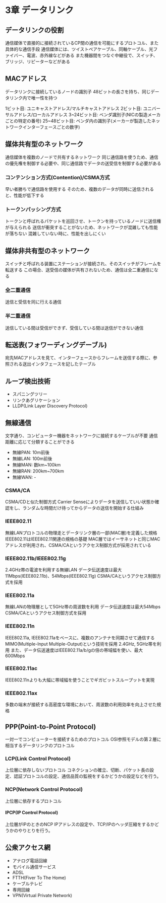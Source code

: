 # 3章 データリンク
## データリンクの役割
通信媒体で直接的に接続されているCP間の通信を可能にするプロトコル、また具体的な通信手段
通信媒体には、ツイストペアケーブル、同軸ケーブル、光ファイバー、電波、赤外線などがある
また機器間をつなぐ中継役で、スイッチ、ブリッジ、リピーターなどがある

## MACアドレス
データリンクに接続しているノードの識別子
48ビットの長さを持ち、同じデータリンク内で唯一性を持つ

1ビット目: ユニキャストアドレス/マルチキャストアドレス
2ビット目: ユニバーサルアドレス/ローカルアドレス
3~24ビット目: ベンダ識別子(NICの製造メーカごとの特定の番号)
25~48ビット目: ベンダ内の識別子(メーカーが製造したネットワークインターフェースごとの数字)

## 媒体共有型のネットワーク
通信媒体を複数のノードで共有するネットワーク
同じ通信路を使うため、通信の優先権を制御する必要や、同じ通信路でデータの送受信を制御する必要がある

### コンテンション方式(Contention)/CSMA方式
早い者勝ちで通信路を使用する
そのため、複数のデータが同時に送信されると、性能が低下する

### トークンパッシング方式
トークンと呼ばれるパケットを巡回させ、トークンを持っているノードに送信権が与えられる
送信が衝突することがないため、ネットワークが混雑しても性能が落ちない
混雑していない時に、性能を出しにくい

## 媒体非共有型のネットワーク
スイッチと呼ばれる装置にステーションが接続され、そのスイッチがフレームを転送する
この場合、送受信の媒体が共有されないため、通信は全二重通信になる

### 全二重通信
送信と受信を同に行える通信

### 半二重通信
送信している間は受信ができず、受信している間は送信ができない通信

## 転送表(フォワーディングデーブル)
宛先MACアドレスを見て、インターフェースからフレームを送信する際に、参照される送出インタフェースを記したテーブル

## ループ検出技術
- スパニングツリー
- リンクあグリケーション
- LLDP(Link Layer Discovery Protocol)

## 無線通信
文字通り、コンピューター機器をネットワークに接続するケーブルが不要
通信距離に応じて分類することができる
- 無線PAN: 10m前後
- 無線LAN: 100m前後
- 無線MAN: 数km~100km
- 無線RAN: 200km~700km
- 無線WAN: -

### CSMA/CA
CSMA/CDと似た制御方式
Carrier Senseによりデータを送信していい状態か確認をし、ランダムな時間だけ待ってからデータの送信を開始する仕組み

### IEEE802.11
無線LANプロトコルの物理走とデータリンク層の一部(MAC層)を定義した規格
IEEE802.11はIEEE802.11関連の規格の基礎
MAC層ではイーサネットと同じMACアドレスが利用され、CSMA/CAというアクセス制御方式が採用されている

### IEEE802.11b/IEEE802.11g
2.4GHz帯の電波を利用する無線LAN
データ伝送速度は最大11Mbps(IEEE802.11b)、54Mbps(IEEE802.11g)
CSMA/CAというアクセス制御方式を採用

### IEEE802.11a
無線LANの物理層として5GHz帯の周波数を利用
データ伝送速度は最大54Mbps
CSMA/CAというアクセス制御方式を採用

### IEEE802.11n
IEEE802.11a, IEEE802.11aをベースに、複数のアンテナを同期させて通信するMIMO(Multiple-Input Multiple-Output)という技術を採用
2.4GHz, 5GHz帯を利用
また、データ伝送速度はIEEE802.11a/b/gの倍の帯域幅を使い、最大600Mbps

### IEEE802.11ac
IEEE802.11nよりも大幅に帯域幅を使うことでギガビットスループットを実現

### IEEE802.11ax
多数の端末が接続する高密度な環境において、周波数の利用効率を向上させた規格

## PPP(Point-to-Point Protocol)
一対一でコンピューターを接続するためのプロトコル
OSI参照モデルの第２層に相当するデータリンクのプロトコル

### LCP(Link Control Protocol)
上位層に依存しないプロトコル
コネクションの確立、切断、パケット長の設定、認証プロトコルの設定、通信品質の監視をするかどうかの設定などを行う。

### NCP(Network Control Protocol)
上位層に依存するプロトコル

#### IPCP(IP Control Protocol)
上位層がIPのときのNCP
IPアドレスの設定や、TCP/IPのヘッダ圧縮をするかどうかのやりとりを行う。

## 公衆アクセス網
- アナログ電話回線
- モバイル通信サービス
- ADSL
- FTTH(Fiver To The Home)
- ケーブルテレビ
- 専用回線
- VPN(Virtual Private Network)
